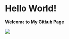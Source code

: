 <h1>Hello World!</h1>
 <b>Welcome to My Github Page</b>
<p>
  <p>
  <img src="https://cdn140.picsart.com/321303280218201.gif">
